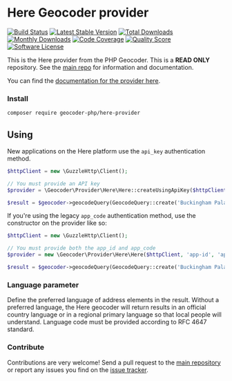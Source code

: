 # Here Geocoder provider
[![Build Status](https://travis-ci.org/geocoder-php/here-provider.svg?branch=master)](http://travis-ci.org/geocoder-php/here-provider)
[![Latest Stable Version](https://poser.pugx.org/geocoder-php/here-provider/v/stable)](https://packagist.org/packages/geocoder-php/here-provider)
[![Total Downloads](https://poser.pugx.org/geocoder-php/here-provider/downloads)](https://packagist.org/packages/geocoder-php/here-provider)
[![Monthly Downloads](https://poser.pugx.org/geocoder-php/here-provider/d/monthly.png)](https://packagist.org/packages/geocoder-php/here-provider)
[![Code Coverage](https://img.shields.io/scrutinizer/coverage/g/geocoder-php/here-provider.svg?style=flat-square)](https://scrutinizer-ci.com/g/geocoder-php/here-provider)
[![Quality Score](https://img.shields.io/scrutinizer/g/geocoder-php/here-provider.svg?style=flat-square)](https://scrutinizer-ci.com/g/geocoder-php/here-provider)
[![Software License](https://img.shields.io/badge/license-MIT-brightgreen.svg?style=flat-square)](LICENSE)

This is the Here provider from the PHP Geocoder. This is a **READ ONLY** repository. See the
[main repo](https://github.com/geocoder-php/Geocoder) for information and documentation.

You can find the [documentation for the provider here](https://developer.here.com/documentation/geocoder/dev_guide/topics/resources.html).


### Install

```bash
composer require geocoder-php/here-provider
```

## Using

New applications on the Here platform use the `api_key` authentication method.

```php
$httpClient = new \GuzzleHttp\Client();

// You must provide an API key
$provider = \Geocoder\Provider\Here\Here::createUsingApiKey($httpClient, 'your-api-key');

$result = $geocoder->geocodeQuery(GeocodeQuery::create('Buckingham Palace, London'));
```

If you're using the legacy `app_code` authentication method, use the constructor on the provider like so:

```php
$httpClient = new \GuzzleHttp\Client();

// You must provide both the app_id and app_code
$provider = new \Geocoder\Provider\Here\Here($httpClient, 'app-id', 'app-code');

$result = $geocoder->geocodeQuery(GeocodeQuery::create('Buckingham Palace, London'));
```

### Language parameter

Define the preferred language of address elements in the result. Without a preferred language, the Here geocoder will return results in an official country language or in a regional primary language so that local people will understand. Language code must be provided according to RFC 4647 standard.

### Contribute

Contributions are very welcome! Send a pull request to the [main repository](https://github.com/geocoder-php/Geocoder) or
report any issues you find on the [issue tracker](https://github.com/geocoder-php/Geocoder/issues).
